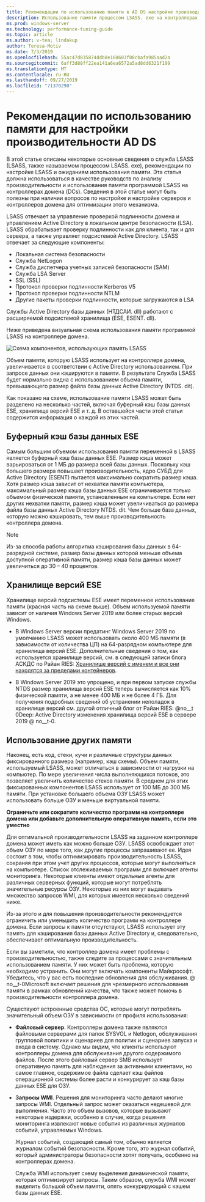 ```yaml
---
title: Рекомендации по использованию памяти в AD DS настройке производительности
description: Использование памяти процессом LSASS. exe на контроллерах домена под управлением Windows Server 2012 R2, 2016 и 2019.
ms.prod: windows-server
ms.technology: performance-tuning-guide
ms.topic: article
ms.author: v-tea; lindakup
author: Teresa-Motiv
ms.date: 7/3/2019
ms.openlocfilehash: 55ac47d835874ddb8e160603f08cbafa985aad2a
ms.sourcegitcommit: 6aff3d88ff22ea141a6ea6572a5ad8dd6321f199
ms.translationtype: MT
ms.contentlocale: ru-RU
ms.lasthandoff: 09/27/2019
ms.locfileid: "71370290"
---
```

# <a name="memory-usage-considerations-for-ad-ds-performance-tuning"></a>Рекомендации по использованию памяти для настройки производительности AD DS

В этой статье описаны некоторые основные сведения о служба LSASS (LSASS, также называемом процессом LSASS. exe), рекомендации по настройке LSASS и ожиданиям использования памяти. Эта статья должна использоваться в качестве руководств по анализу производительности и использования памяти программой LSASS на контроллерах домена (DCs). Сведения в этой статье могут быть полезны при наличии вопросов по настройке и настройке серверов и контроллеров домена для оптимизации этого механизма.  

LSASS отвечает за управление проверкой подлинности домена и управлением Active Directory в локальном центре безопасности (LSA). LSASS обрабатывает проверку подлинности как для клиента, так и для сервера, а также управляет подсистемой Active Directory. LSASS отвечает за следующие компоненты:  

- Локальная система безопасности
- Служба NetLogon
- Служба диспетчера учетных записей безопасности (SAM)
- Служба LSA Server
- SSL (SSL)
- Протокол проверки подлинности Kerberos V5
- Протокол проверки подлинности NTLM
- Другие пакеты проверки подлинности, которые загружаются в LSA

Службы Active Directory базы данных (НТДСАИ. dll) работают с расширяемой подсистемой хранилища (ESE, ESENT. dll).

Ниже приведена визуальная схема использования памяти программой LSASS на контроллере домена.

![Схема компонентов, использующих память LSASS](media/domain-controller-lsass-memory-usage.png)  

Объем памяти, которую LSASS использует на контроллере домена, увеличивается в соответствии с Active Directory использованием. При запросе данных они кэшируются в памяти. В результате Служба LSASS будет нормально видна с использованием объема памяти, превышающего размер файла базы данных Active Directory (NTDS. dit).

Как показано на схеме, использование памяти LSASS может быть разделено на несколько частей, включая буферный кэш базы данных ESE, хранилище версий ESE и т. д. В оставшейся части этой статьи содержится информация о каждой из этих частей.

## <a name="ese-database-buffer-cache"></a>Буферный кэш базы данных ESE  
Самым большим объемом использования памяти переменной в LSASS является буферный кэш базы данных ESE. Размер кэша может варьироваться от 1 МБ до размера всей базы данных. Поскольку кэш большего размера повышает производительность, ядро СУБД для Active Directory (ESENT) пытается максимально сократить размер кэша. Хотя размер кэша зависит от нехватки памяти компьютера, максимальный размер кэша базы данных ESE ограничивается *только* объемом физической памяти, установленным на компьютере. Если нет других нехватки памяти, размер кэша может увеличиваться до размера файла базы данных Active Directory NTDS. dit. Чем больше база данных, которую можно кэшировать, тем выше производительность контроллера домена.  
  
> [!NOTE]
> Из-за способа работы алгоритма кэширования базы данных в 64-разрядной системе, размер базы данных которой меньше объема доступной оперативной памяти, размер кэша базы данных может увеличиться до 30 – 40 процентов.

## <a name="ese-version-store"></a>Хранилище версий ESE

Хранилище версий подсистемы ESE имеет переменное использование памяти (красная часть на схеме выше). Объем используемой памяти зависит от наличия Windows Server 2019 или более старых версий Windows.

- В Windows Server версии предатинг Windows Server 2019 по умолчанию LSASS может использовать около 400 МБ памяти (в зависимости от количества ЦП) на 64-разрядном компьютере для хранилища версий ESE. Дополнительные сведения о том, как используется хранилище версий, см. в следующей записи блога АСКДС по Райан RIES: [Хранилище версий с именем и все они находятся за пределами контейнеров](https://techcommunity.microsoft.com/t5/Ask-the-Directory-Services-Team/The-Version-Store-Called-and-They-8217-re-All-Out-of-Buckets/ba-p/400415).

- В Windows Server 2019 это упрощено, и при первом запуске службы NTDS размер хранилища версий ESE теперь вычисляется как 10% физической памяти, а не менее 400 МБ и не более 4 ГБ. Для получения подробных сведений об устранении неполадок в хранилище версий см. другой отличный блог от Райан RIES: @no__t 0Deep: Active Directory изменения хранилища версий ESE в сервере 2019 @ no__t-0.

## <a name="other-memory-use"></a>Использование других памяти

Наконец, есть код, стеки, кучи и различные структуры данных фиксированного размера (например, кэш схемы). Объем памяти, используемый LSASS, может отличаться в зависимости от нагрузки на компьютер. По мере увеличения числа выполняющихся потоков, это позволяет увеличить количество стеков памяти. В среднем для этих фиксированных компонентов LSASS использует от 100 МБ до 300 МБ памяти. При установке большего объема ОЗУ LSASS может использовать больше ОЗУ и меньше виртуальной памяти.

**Ограничьте или сократите количество программ на контроллере домена или добавьте дополнительную оперативную память, если это уместно**

Для оптимальной производительности LSASS на заданном контроллере домена может иметь как можно больше ОЗУ. LSASS освобождает этот объем ОЗУ по мере того, как другие процессы запрашивают ее. Идея состоит в том, чтобы оптимизировать производительность LSASS, сохраняя при этом учет других процессов, которые могут выполняться на компьютере. Список отслеживаемых программ для включает агенты мониторинга. Некоторые клиенты имеют отдельные агенты для различных серверных функций, которые могут потреблять значительные ресурсы ОЗУ. Некоторые из них могут выдавать множество запросов WMI, для которых имеется несколько сведений ниже.

Из-за этого и для повышения производительности рекомендуется ограничить или уменьшить количество программ на контроллере домена. Если запросы к памяти отсутствуют, LSASS использует эту память для кэширования базы данных Active Directory и, следовательно, обеспечивает оптимальную производительность.

Если вы заметили, что контроллер домена имеет проблемы с производительностью, также следите за процессами с значительным использованием памяти. У них может быть проблема, которую необходимо устранить. Они могут включать компоненты Майкрософт. Убедитесь, что у вас есть последние обновления для обслуживания. @ no__t-0Microsoft включает решения для чрезмерного использования памяти в рамках обновлений качества, что также может помочь в производительности контроллера домена.

Существуют встроенные средства ОС, которые могут потреблять значительный объем ОЗУ в зависимости от профиля использования:

- **Файловый сервер**. Контроллеры домена также являются файловыми серверами для папок SYSVOL и Netlogon, обслуживания групповой политики и сценариев для политик и сценариев запуска и входа в систему.
  Однако мы видим, что клиенты используют контроллеры домена для обслуживания другого содержимого файлов. После этого файловый сервер SMB использует оперативную память для наблюдения за активными клиентами, но самое главное, содержимое файла сделает кэш файлов операционной системы более расти и конкурирует за кэш базы данных ESE для ОЗУ.  

- **Запросы WMI**. Решения для мониторинга часто делают многие запросы WMI. Отдельный запрос может оказаться недешевой для выполнения. Часто это объем вызовов, которые вызывают некоторые издержки, особенно в случае, когда решения мониторинга извлекают новые события из различных журналов событий, управляемых Windows.  

  Журнал событий, создающий самый том, обычно является журналом событий безопасности. Кроме того, это журнал событий, который администраторы безопасности хотят получать, особенно на контроллерах домена.  

  Служба WMI использует схему выделения динамической памяти, которая оптимизирует запросы. Таким образом, служба WMI может выделить большой объем памяти, опять конкурирующий с кэшем базы данных ESE.  
